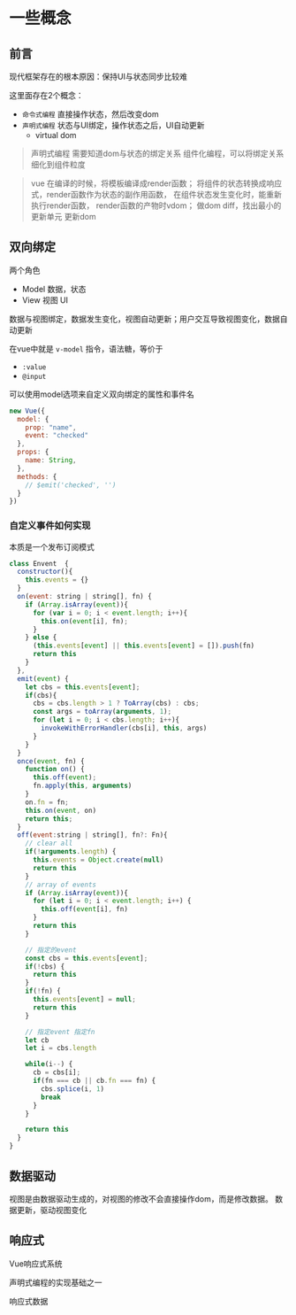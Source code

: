 # 一些概念

## 前言

现代框架存在的根本原因：保持UI与状态同步比较难

这里面存在2个概念：

+ `命令式编程` 直接操作状态，然后改变dom
+ `声明式编程` 状态与UI绑定，操作状态之后，UI自动更新
  + virtual dom

> 声明式编程 需要知道dom与状态的绑定关系
> 组件化编程，可以将绑定关系细化到组件粒度

> vue 在编译的时候，将模板编译成render函数；
> 将组件的状态转换成响应式，render函数作为状态的副作用函数，
> 在组件状态发生变化时，能重新执行render函数，
> render函数的产物时vdom；
> 做dom diff，找出最小的更新单元
> 更新dom

## 双向绑定

两个角色

+ Model 数据，状态
+ View 视图 UI

数据与视图绑定，数据发生变化，视图自动更新；用户交互导致视图变化，数据自动更新

在vue中就是 `v-model` 指令，语法糖，等价于

+ `:value`
+ `@input`

可以使用model选项来自定义双向绑定的属性和事件名

```js
new Vue({
  model: {
    prop: "name",
    event: "checked"
  },
  props: {
    name: String,
  },
  methods: {
    // $emit('checked', '')
  }
})
```

### 自定义事件如何实现

本质是一个发布订阅模式

```js
class Envent  {
  constructor(){
    this.events = {}
  }
  on(event: string | string[], fn) {
    if (Array.isArray(event)){
      for (var i = 0; i < event.length; i++){
        this.on(event[i], fn);
      }
    } else {
      (this.events[event] || this.events[event] = []).push(fn)
      return this
    }
  },
  emit(event) {
    let cbs = this.events[event];
    if(cbs){
      cbs = cbs.length > 1 ? ToArray(cbs) : cbs;
      const args = toArray(arguments, 1);
      for (let i = 0; i < cbs.length; i++){
        invokeWithErrorHandler(cbs[i], this, args)
      }
    }
  }
  once(event, fn) {
    function on() {
      this.off(event);
      fn.apply(this, arguments)
    }
    on.fn = fn;
    this.on(event, on)
    return this;
  }
  off(event:string | string[], fn?: Fn){
    // clear all
    if(!arguments.length) {
      this.events = Object.create(null)
      return this
    }
    // array of events 
    if (Array.isArray(event)){
      for (let i = 0; i < event.length; i++) {
        this.off(event[i], fn)
      }
      return this
    }

    // 指定的event
    const cbs = this.events[event];
    if(!cbs) {
      return this
    }
    if(!fn) {
      this.events[event] = null;
      return this
    }

    // 指定event 指定fn
    let cb
    let i = cbs.length

    while(i--) {
      cb = cbs[i];
      if(fn === cb || cb.fn === fn) {
        cbs.splice(i, 1)
        break
      }
    }

    return this
  }
}
```

## 数据驱动

视图是由数据驱动生成的，对视图的修改不会直接操作dom，而是修改数据。
数据更新，驱动视图变化

## 响应式

Vue响应式系统

声明式编程的实现基础之一

响应式数据
